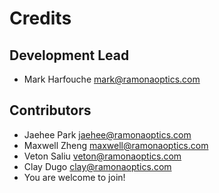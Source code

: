 # Credits

## Development Lead

* Mark Harfouche <mark@ramonaoptics.com>

## Contributors

* Jaehee Park <jaehee@ramonaoptics.com>
* Maxwell Zheng <maxwell@ramonaoptics.com>
* Veton Saliu <veton@ramonaoptics.com>
* Clay Dugo <clay@ramonaoptics.com>
* You are welcome to join!
